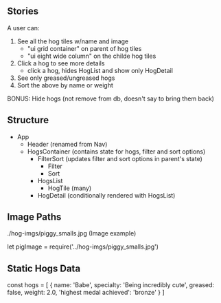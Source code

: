 ## Stories

A user can:

1. See all the hog tiles w/name and image
    - "ui grid container" on parent of hog tiles
    - "ui eight wide column" on the childe hog tiles
2. Click a hog to see more details
    - click a hog, hides HogList and show only HogDetail
3. See only greased/ungreased hogs
4. Sort the above by name or weight

BONUS: Hide hogs (not remove from db, doesn't say to bring them back)

## Structure
- App
    - Header (renamed from Nav)
    - HogsContainer (contains state for hogs, filter and sort options)
        - FilterSort (updates filter and sort options in parent's state)
            - Filter
            - Sort
        - HogsList
            - HogTile (many)
        - HogDetail (conditionally rendered with HogsList)

## Image Paths
./hog-imgs/piggy_smalls.jpg (Image example)

let pigImage = require('../hog-imgs/piggy_smalls.jpg')

## Static Hogs Data
const hogs = [
  {
    name: 'Babe',
    specialty: 'Being incredibly cute',
    greased: false,
    weight: 2.0,
    'highest medal achieved': 'bronze'
  }
]